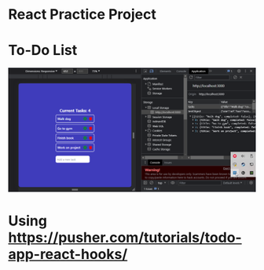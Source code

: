 # React Practice Project 
# To-Do List
![Screenshot](/React__ToDo/React-Todo.png)
# Using https://pusher.com/tutorials/todo-app-react-hooks/
